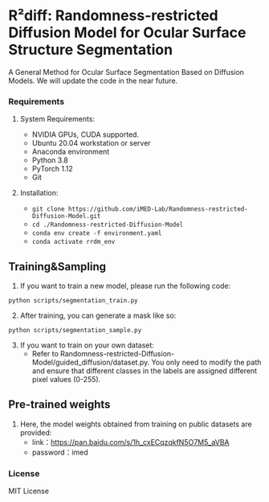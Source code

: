 # R²diff: Randomness-restricted Diffusion Model for Ocular Surface Structure Segmentation

A General Method for Ocular Surface Segmentation Based on Diffusion Models. We will update the code in the near future.

### Requirements

1. System Requirements:
	- NVIDIA GPUs, CUDA supported.
	- Ubuntu 20.04 workstation or server
	- Anaconda environment
	- Python 3.8
	- PyTorch 1.12 
	- Git

2. Installation:
   - `git clone https://github.com/iMED-Lab/Randomness-restricted-Diffusion-Model.git`
   - `cd ./Randomness-restricted-Diffusion-Model`
   - `conda env create -f environment.yaml`
   - `conda activate rrdm_env`

## Training&Sampling
1. If you want to train a new model, please run the following code:
```
python scripts/segmentation_train.py
```
2. After training, you can generate a mask like so:
```
python scripts/segmentation_sample.py
```

3. If you want to train on your own dataset:
	- Refer to Randomness-restricted-Diffusion-Model/guided_diffusion/dataset.py. You only need to modify the path and ensure that different classes in the labels are assigned different pixel values (0-255).

## Pre-trained weights 
1. Here, the model weights obtained from training on public datasets are provided:
	- link：https://pan.baidu.com/s/1h_cxECqzqkfN5O7M5_aVBA 
	- password：imed 

### License
MIT License
